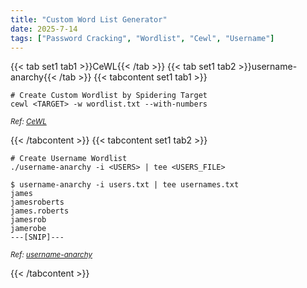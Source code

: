 ```yaml
---
title: "Custom Word List Generator"
date: 2025-7-14
tags: ["Password Cracking", "Wordlist", "Cewl", "Username"]
---
```


{{< tab set1 tab1 >}}CeWL{{< /tab >}}
{{< tab set1 tab2 >}}username-anarchy{{< /tab >}}
{{< tabcontent set1 tab1 >}}

```console
# Create Custom Wordlist by Spidering Target
cewl <TARGET> -w wordlist.txt --with-numbers
```

<small>*Ref: [CeWL](https://github.com/digininja/CeWL)*</small>

{{< /tabcontent >}}
{{< tabcontent set1 tab2 >}}

```console
# Create Username Wordlist
./username-anarchy -i <USERS> | tee <USERS_FILE>
```

```console {class="sample-code"}
$ username-anarchy -i users.txt | tee usernames.txt
james
jamesroberts
james.roberts
jamesrob
jamerobe
---[SNIP]---
```

<small>*Ref: [username-anarchy](https://github.com/urbanadventurer/username-anarchy)*</small>

{{< /tabcontent >}}